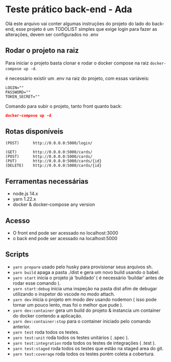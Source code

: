 # Teste prático back-end - Ada

Olá este arquivo vai conter algumas instruções do projeto do lado do back-end, esse projeto é um TODOLIST simples que exige login para fazer as alterações, devem ser configurados no .env

## Rodar o projeto na raiz

Para iniciar o projeto basta clonar e rodar o docker compose na raiz `docker-compose up -d`.

é necessário existir um .env na raiz do projeto, com essas variáveis:

```
LOGIN=""
PASSWORD=""
TOKEN_SECRET=""
```

Comando para subir o projeto, tanto front quanto back:

```json
docker-compose up -d
```

## Rotas disponíveis

```
(POST)      http://0.0.0.0:5000/login/

(GET)       http://0.0.0.0:5000/cards/
(POST)      http://0.0.0.0:5000/cards/
(PUT)       http://0.0.0.0:5000/cards/{id}
(DELETE)    http://0.0.0.0:5000/cards/{id}

```

## Ferramentas necessárias

- node.js 14.x
- yarn 1.22.x
- docker & docker-compose any version

## Acesso
- O front end pode ser acessado no localhost:3000
- o back end pode ser acessado na localhost:5000

## Scripts

- `yarn prepare` usado pelo husky para provisionar seus arquivos sh.
- `yarn build` apaga a pasta ./dist e gera um novo build usando o babel.
- `yarn start` inicia o projeto já ‘buildado’ ( é necessário ‘buildar’ antes de rodar esse comando ).
- `yarn start:debug` inicia uma inspeção na pasta dist afim de debugar utilizando o inspetor do vscode no modo attach.
- `yarn dev` inicia o projeto em modo dev usando nodemon ( isso pode tornar um pouco lento, mas foi o melhor que pude ).
- `yarn dev:container` gera um build do projeto & instancia um container do docker contendo a aplicação.
- `yarn dev:container:stop` para o container iniciado pelo comando anterior.
- `yarn test` roda todos os testes.
- `yarn test:unit` roda todos os testes unitários ( .spec ).
- `yarn test:integration` roda todos os testes de integrações ( .test ).
- `yarn test:staged` roda todos os testes que estão na staged area do git.
- `yarn test:coverage` roda todos os testes porém coleta a cobertura.
